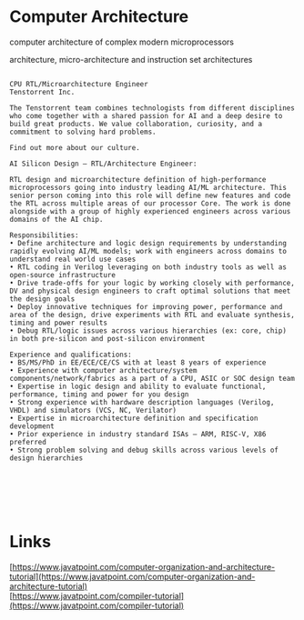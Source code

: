 
# Computer Architecture  



computer architecture of complex modern microprocessors  




architecture, micro-architecture and instruction set architectures  









```

CPU RTL/Microarchitecture Engineer
Tenstorrent Inc.

The Tenstorrent team combines technologists from different disciplines who come together with a shared passion for AI and a deep desire to build great products. We value collaboration, curiosity, and a commitment to solving hard problems.

Find out more about our culture.

AI Silicon Design – RTL/Architecture Engineer:

RTL design and microarchitecture definition of high-performance microprocessors going into industry leading AI/ML architecture. This senior person coming into this role will define new features and code the RTL across multiple areas of our processor Core. The work is done alongside with a group of highly experienced engineers across various domains of the AI chip.

Responsibilities:
• Define architecture and logic design requirements by understanding rapidly evolving AI/ML models; work with engineers across domains to understand real world use cases
• RTL coding in Verilog leveraging on both industry tools as well as open-source infrastructure
• Drive trade-offs for your logic by working closely with performance, DV and physical design engineers to craft optimal solutions that meet the design goals
• Deploy innovative techniques for improving power, performance and area of the design, drive experiments with RTL and evaluate synthesis, timing and power results
• Debug RTL/logic issues across various hierarchies (ex: core, chip) in both pre-silicon and post-silicon environment

Experience and qualifications:
• BS/MS/PhD in EE/ECE/CE/CS with at least 8 years of experience
• Experience with computer architecture/system components/network/fabrics as a part of a CPU, ASIC or SOC design team
• Expertise in logic design and ability to evaluate functional, performance, timing and power for you design
• Strong experience with hardware description languages (Verilog, VHDL) and simulators (VCS, NC, Verilator)
• Expertise in microarchitecture definition and specification development
• Prior experience in industry standard ISAs – ARM, RISC-V, X86 preferred
• Strong problem solving and debug skills across various levels of design hierarchies







```





# Links  

[https://www.javatpoint.com/computer-organization-and-architecture-tutorial](https://www.javatpoint.com/computer-organization-and-architecture-tutorial)  
[https://www.javatpoint.com/compiler-tutorial](https://www.javatpoint.com/compiler-tutorial)  
